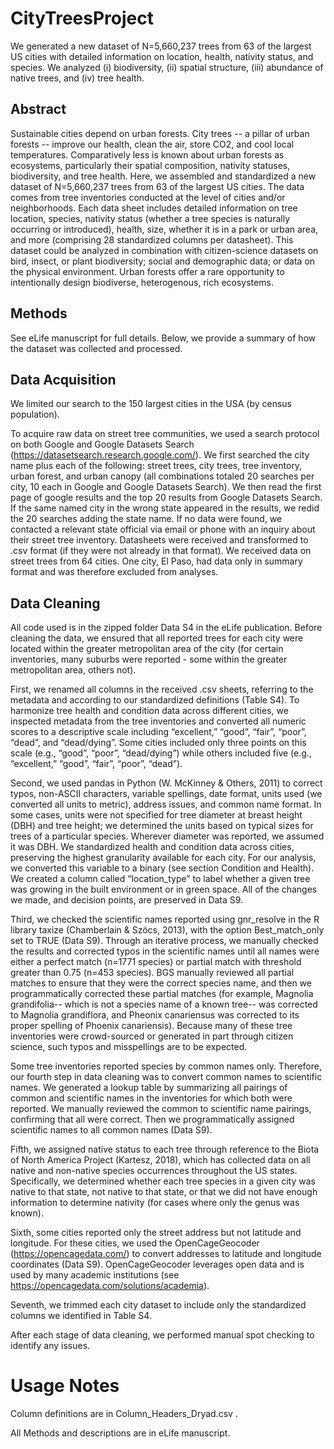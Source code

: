 # CityTreesProject
We generated a new dataset of N=5,660,237 trees from 63 of the largest US cities with detailed information on location, health, nativity status, and species.  We analyzed (i) biodiversity, (ii) spatial structure, (iii) abundance of native trees, and (iv) tree health. 

## Abstract
Sustainable cities depend on urban forests. City trees -- a pillar of urban forests -- improve our health, clean the air, store CO2, and cool local temperatures. Comparatively less is known about urban forests as ecosystems, particularly their spatial composition, nativity statuses, biodiversity, and tree health. Here, we assembled and standardized a new dataset of N=5,660,237 trees from 63 of the largest US cities. The data comes from tree inventories conducted at the level of cities and/or neighborhoods. Each data sheet includes detailed information on tree location, species, nativity status (whether a tree species is naturally occurring or introduced), health, size, whether it is in a park or urban area, and more (comprising 28 standardized columns per datasheet). This dataset could be analyzed in combination with citizen-science datasets on bird, insect, or plant biodiversity; social and demographic data; or data on the physical environment. Urban forests offer a rare opportunity to intentionally design biodiverse, heterogenous, rich ecosystems.

## Methods
See eLife manuscript for full details. Below, we provide a summary of how the dataset was collected and processed.

 

## Data Acquisition

We limited our search to the 150 largest cities in the USA (by census population). 

To acquire raw data on street tree communities, we used a search protocol on both Google and Google Datasets Search (https://datasetsearch.research.google.com/). We first searched the city name plus each of the following: street trees, city trees, tree inventory, urban forest, and urban canopy (all combinations totaled 20 searches per city, 10 each in Google and Google Datasets Search). We then read the first page of google results and the top 20 results from Google Datasets Search. If the same named city in the wrong state appeared in the results, we redid the 20 searches adding the state name. If no data were found, we contacted a relevant state official via email or phone with an inquiry about their street tree inventory. Datasheets were received and transformed to .csv format (if they were not already in that format). We received data on street trees from 64 cities. One city, El Paso, had data only in summary format and was therefore excluded from analyses.


 

## Data Cleaning
All code used is in the zipped folder Data S4 in the eLife publication. Before cleaning the data, we ensured that all reported trees for each city were located within the greater metropolitan area of the city (for certain inventories, many suburbs were reported - some within the greater metropolitan area, others not). 

First, we renamed all columns in the received .csv sheets, referring to the metadata and according to our standardized definitions (Table S4). To harmonize tree health and condition data across different cities, we inspected metadata from the tree inventories and converted all numeric scores to a descriptive scale including “excellent,” “good”, “fair”, “poor”, “dead”, and “dead/dying”. Some cities included only three points on this scale (e.g., “good”, “poor”, “dead/dying”) while others included five (e.g., “excellent,” “good”, “fair”, “poor”, “dead”).

Second, we used pandas in Python (W. McKinney & Others, 2011) to correct typos, non-ASCII characters, variable spellings, date format, units used (we converted all units to metric), address issues, and common name format. In some cases, units were not specified for tree diameter at breast height (DBH) and tree height; we determined the units based on typical sizes for trees of a particular species. Wherever diameter was reported, we assumed it was DBH. We standardized health and condition data across cities, preserving the highest granularity available for each city. For our analysis, we converted this variable to a binary (see section Condition and Health). We created a column called “location_type” to label whether a given tree was growing in the built environment or in green space. All of the changes we made, and decision points, are preserved in Data S9. 

Third, we checked the scientific names reported using gnr_resolve in the R library taxize (Chamberlain & Szöcs, 2013), with the option Best_match_only set to TRUE (Data S9). Through an iterative process, we manually checked the results and corrected typos in the scientific names until all names were either a perfect match (n=1771 species) or partial match with threshold greater than 0.75 (n=453 species). BGS manually reviewed all partial matches to ensure that they were the correct species name, and then we programmatically corrected these partial matches (for example, Magnolia grandifolia-- which is not a species name of a known tree-- was corrected to Magnolia grandiflora, and Pheonix canariensus was corrected to its proper spelling of Phoenix canariensis). Because many of these tree inventories were crowd-sourced or generated in part through citizen science, such typos and misspellings are to be expected. 

Some tree inventories reported species by common names only. Therefore, our fourth step in data cleaning was to convert common names to scientific names. We generated a lookup table by summarizing all pairings of common and scientific names in the inventories for which both were reported. We manually reviewed the common to scientific name pairings, confirming that all were correct. Then we programmatically assigned scientific names to all common names (Data S9). 

Fifth, we assigned native status to each tree through reference to the Biota of North America Project (Kartesz, 2018), which has collected data on all native and non-native species occurrences throughout the US states. Specifically, we determined whether each tree species in a given city was native to that state, not native to that state, or that we did not have enough information to determine nativity (for cases where only the genus was known).

Sixth, some cities reported only the street address but not latitude and longitude. For these cities, we used the OpenCageGeocoder (https://opencagedata.com/) to convert addresses to latitude and longitude coordinates (Data S9). OpenCageGeocoder leverages open data and is used by many academic institutions (see https://opencagedata.com/solutions/academia).

Seventh, we trimmed each city dataset to include only the standardized columns we identified in Table S4.

After each stage of data cleaning, we performed manual spot checking to identify any issues.

# Usage Notes
Column definitions are in Column_Headers_Dryad.csv .

All Methods and descriptions are in eLife manuscript.

